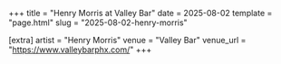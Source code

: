 +++
title = "Henry Morris at Valley Bar"
date = 2025-08-02
template = "page.html"
slug = "2025-08-02-henry-morris"

[extra]
artist = "Henry Morris"
venue = "Valley Bar"
venue_url = "https://www.valleybarphx.com/"
+++
